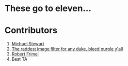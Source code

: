 # These go to eleven...

# Contributors
1. [Michael Stewart](https://hcientist.com)
1. [The raddest image filter for any duke, bleed purple y'all](https://madi.fi)
1. [Robert Frimel](some.webiste)
1. Best TA
